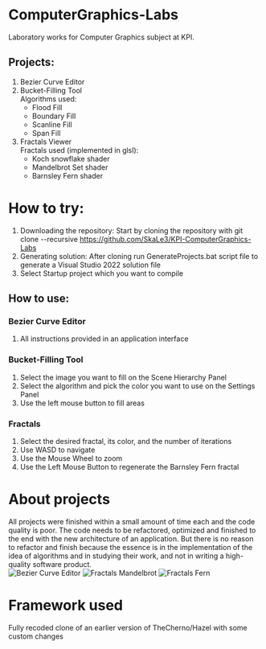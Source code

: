 # ComputerGraphics-Labs
Laboratory works for Computer Graphics subject at KPI.
## Projects:
1. Bezier Curve Editor
2. Bucket-Filling Tool <br>
  Algorithms used:
   - Flood Fill
   - Boundary Fill
   - Scanline Fill
   - Span Fill
3. Fractals Viewer <br>
   Fractals used (implemented in glsl):
   - Koch snowflake shader
   - Mandelbrot Set shader
   - Barnsley Fern shader

# How to try:
1. Downloading the repository:
Start by cloning the repository with git clone --recursive https://github.com/SkaLe3/KPI-ComputerGraphics-Labs
2. Generating solution:
After cloning run GenerateProjects.bat script file to generate a Visual Studio 2022 solution file
3. Select Startup project which you want to compile
## How to use:
### Bezier Curve Editor
1. All instructions provided in an application interface
### Bucket-Filling Tool
1. Select the image you want to fill on the Scene Hierarchy Panel
2. Select the algorithm and pick the color you want to use on the Settings Panel
3. Use the left mouse button to fill areas
### Fractals
1. Select the desired fractal, its color, and the number of iterations
2. Use WASD to navigate
3. Use the Mouse Wheel to zoom
4. Use the Left Mouse Button to regenerate the Barnsley Fern fractal

# About projects
  All projects were finished within a small amount of time each and the code quality is poor. The code needs to be refactored, optimized and finished to the end with the new architecture of an application. But there is no reason to refactor and finish because the essence is in the implementation of the idea of algorithms and in studying their work, and not in writing a high-quality software product. <br>
![Bezier Curve Editor](https://github.com/SkaLe3/KPI-ComputerGraphics-Labs/blob/bdbf3c601b67faaa7129f8dbed36f4b05db3b1e1/curves.jpg)
![Fractals Mandelbrot](https://github.com/SkaLe3/KPI-ComputerGraphics-Labs/blob/bdbf3c601b67faaa7129f8dbed36f4b05db3b1e1/Mandelbrot.jpg)
![Fractals Fern](https://github.com/SkaLe3/KPI-ComputerGraphics-Labs/blob/bdbf3c601b67faaa7129f8dbed36f4b05db3b1e1/fern.jpg)

 
# Framework used
Fully recoded clone of an earlier version of TheCherno/Hazel with some custom changes

